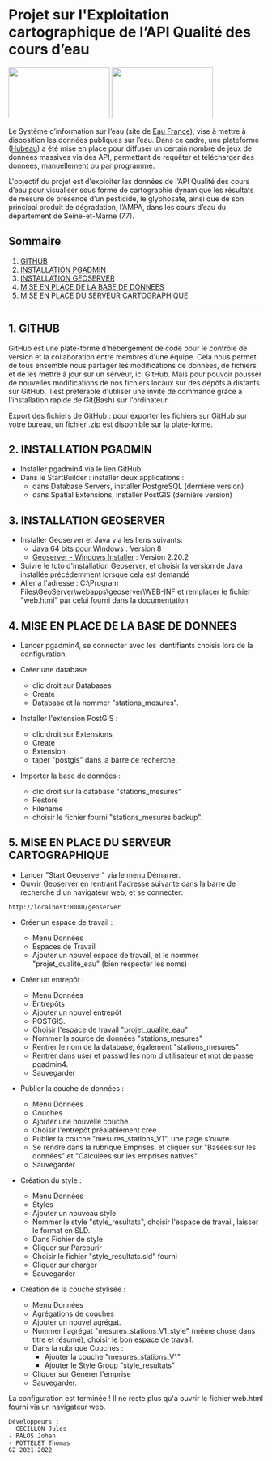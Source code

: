 # Projet sur l'Exploitation cartographique de l’API Qualité des cours d’eau
<img src="https://static.data.gouv.fr/avatars/c7/8f3e7b4d5740b890684d16aa381697.png" width="200" height="100" /> <img src="https://hubeau.eaufrance.fr/sites/default/files/api/demo/piezo/images/logohubeau.svg" width="200" height="100" />

Le Système d’information sur l’eau (site de [Eau France](https://www.eaufrance.fr/)), vise à mettre à disposition les données publiques sur l’eau. 
Dans ce cadre, une plateforme ([Hubeau](https://hubeau.eaufrance.fr/page/api-qualite-cours-deau)) a été mise en place pour diffuser un certain nombre de jeux de données massives 
via des API, permettant de requêter et télécharger des données, manuellement ou par programme.

L'objectif du projet est d'exploiter les données de l’API Qualité des cours d’eau pour 
visualiser sous forme de cartographie dynamique les résultats de mesure de présence d’un pesticide, le glyphosate, 
ainsi que de son principal produit de dégradation, l’AMPA, dans les cours d’eau du département de Seine-et-Marne (77).

## Sommaire
1. [GITHUB](#github)
2. [INSTALLATION PGADMIN](#installation-pgadmin)
3. [INSTALLATION GEOSERVER](#installation-geoserver)
4. [MISE EN PLACE DE LA BASE DE DONNEES](#mise-en-place-des-donnees)
5. [MISE EN PLACE DU SERVEUR CARTOGRAPHIQUE](#mise-en-place-du-serveur-cartographique)

***

## 1. GITHUB
GitHub est une plate-forme d'hébergement de code pour le contrôle de version et la collaboration entre membres d'une équipe.
Cela nous permet de tous ensemble nous partager les modifications de données, de fichiers et de les mettre à jour sur un serveur, ici GitHub.
Mais pour pouvoir pousser de nouvelles modifications de nos fichiers locaux sur des dépôts à distants sur GitHub, il est préférable d'utiliser une invite de commande
grâce à l'installation rapide de Git(Bash) sur l'ordinateur.

Export des fichiers de GitHub : pour exporter les fichiers sur GitHub sur votre bureau, un fichier .zip est disponible sur la plate-forme.

## 2. INSTALLATION PGADMIN
- Installer pgadmin4 via le lien GitHub
- Dans le StartBuilder : installer deux applications :
	- dans Database Servers, installer PostgreSQL (dernière version)
	- dans Spatial Extensions, installer PostGIS (dernière version)

## 3. INSTALLATION GEOSERVER
- Installer Geoserver et Java via les liens suivants:
   * [Java 64 bits pour Windows](https://www.java.com/fr/download/) : Version 8
   * [Geoserver - Windows Installer](http://geoserver.org/release/stable/) : Version 2.20.2
- Suivre le tuto d'installation Geoserver, et choisir la version de Java installée précédemment lorsque cela est demandé
- Aller a l'adresse : C:\Program Files\GeoServer\webapps\geoserver\WEB-INF et remplacer le fichier "web.html" par celui fourni dans la documentation

## 4. MISE EN PLACE DE LA BASE DE DONNEES
- Lancer pgadmin4, se connecter avec les identifiants choisis lors de la configuration.
- Créer une database 
	- clic droit sur Databases 
	- Create 
	- Database et la  nommer "stations_mesures".
	
- Installer l'extension PostGIS : 
	- clic droit sur Extensions 
	- Create 
	- Extension 
	- taper "postgis" dans la barre de recherche.
	
- Importer la base de données : 
	- clic droit sur la database "stations_mesures" 
	- Restore 
	- Filename 
	- choisir le fichier fourni "stations_mesures.backup".

## 5. MISE EN PLACE DU SERVEUR CARTOGRAPHIQUE
- Lancer "Start Geoserver" via le menu Démarrer.
- Ouvrir Geoserver en rentrant l'adresse suivante dans la barre de recherche d'un navigateur web, et se connecter:
```
http://localhost:8080/geoserver
```

- Créer un espace de travail : 
	- Menu Données 
	- Espaces de Travail 
	- Ajouter un nouvel espace de travail, et le nommer "projet_qualite_eau" (bien respecter les noms)
	
- Créer un entrepôt : 
	- Menu Données 
	- Entrepôts 
	- Ajouter un nouvel entrepôt 
	- POSTGIS.
	- Choisir l'espace de travail "projet_qualite_eau"
	- Nommer la source de données "stations_mesures"
	- Rentrer le nom de la database, également "stations_mesures"
	- Rentrer dans user et passwd les nom d'utilisateur et mot de passe pgadmin4.
	- Sauvegarder
	
- Publier la couche de données : 
	- Menu Données 
	- Couches 
	- Ajouter une nouvelle couche.
	- Choisir l'entrepôt préalablement créé
	- Publier la couche "mesures_stations_V1", une page s'ouvre.
	- Se rendre dans la rubrique Emprises, et cliquer sur "Basées sur les données" et "Calculées sur les emprises natives".
	- Sauvegarder
	
- Création du style : 
	- Menu Données 
	- Styles 
	- Ajouter un nouveau style
	- Nommer le style "style_resultats", choisir l'espace de travail, laisser le format en SLD.
	- Dans Fichier de style 
	- Cliquer sur Parcourir 
	- Choisir le fichier "style_resultats.sld" fourni 
	- Cliquer sur charger
	- Sauvegarder
	
- Création de la couche stylisée :
	- Menu Données 
	- Agrégations de couches 
	- Ajouter un nouvel agrégat.
	- Nommer l'agrégat "mesures_stations_V1_style" (même chose dans titre et résumé), choisir le bon espace de travail.
	- Dans la rubrique Couches : 
		- Ajouter la couche "mesures_stations_V1"
		- Ajouter le Style Group "style_resultats"
	- Cliquer sur Générer l'emprise
	- Sauvegarder.

La configuration est terminée ! Il ne reste plus qu'a ouvrir le fichier web.html fourni
via un navigateur web.

```
Développeurs :
- CECILLON Jules
- PALOS Johan
- POTTELET Thomas
G2 2021-2022
```
